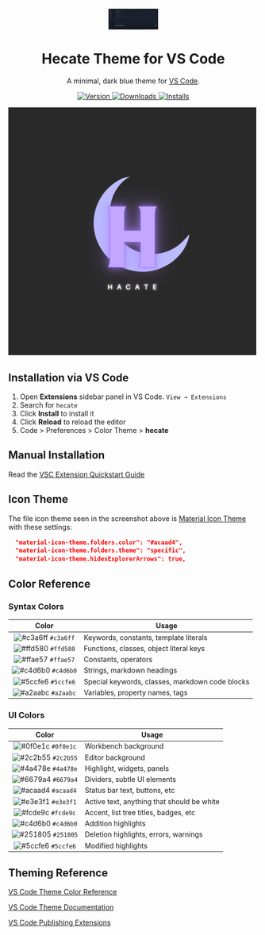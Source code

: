 <p align="center">
  <img alt="Hecate Logo" src="https://github.com/hypoalien/hecate-vscode/blob/main/images/demo.png" width="100" />
</p>
<h1 align="center">
  Hecate Theme for VS Code
</h1>
<p align="center">
  A minimal, dark blue theme for <a href="https://hecate-theme.netlify.com/">VS Code</a>.
</p>
<p align="center">
  <a href="https://marketplace.visualstudio.com/items?itemName=anudeep.Hecate-vscode">
    <img alt="Version" src="https://img.shields.io/visual-studio-marketplace/v/anudeep.hecate-vscode?color=brightgreen" />
  </a>
  <a href="https://marketplace.visualstudio.com/items?itemName=anudeep.Hecate-vscode">
    <img alt="Downloads" src="https://img.shields.io/visual-studio-marketplace/d/anudeep.hecate-vscode" />
  </a>
  <a href="https://marketplace.visualstudio.com/items?itemName=anudeep.Hecate-vscode">
    <img alt="Installs" src="https://img.shields.io/visual-studio-marketplace/i/anudeep.hecate-vscode" />
  </a>
</p>

![demo](https://github.com/hypoalien/hecate-vscode/blob/main/images/logo.png)

## Installation via VS Code

1. Open **Extensions** sidebar panel in VS Code. `View → Extensions`
2. Search for `hecate`
3. Click **Install** to install it
4. Click **Reload** to reload the editor
5. Code > Preferences > Color Theme > **hecate**

## Manual Installation

Read the [VSC Extension Quickstart Guide](https://github.com/bchiang7/hecate-vscode/blob/master/vsc-extension-quickstart.md)

## Icon Theme

The file icon theme seen in the screenshot above is [Material Icon Theme](https://marketplace.visualstudio.com/items?itemName=PKief.material-icon-theme) with these settings:

```json
  "material-icon-theme.folders.color": "#acaad4",
  "material-icon-theme.folders.theme": "specific",
  "material-icon-theme.hidesExplorerArrows": true,
```

## Color Reference

### Syntax Colors

|                               Color                                | Usage                                           |
| :----------------------------------------------------------------: | ----------------------------------------------- |
| ![#c3a6ff](https://via.placeholder.com/10/c3a6ff.png?text=+) `#c3a6ff` | Keywords, constants, template literals          |
| ![#ffd580](https://via.placeholder.com/10/ffd580.png?text=+) `#ffd580` | Functions, classes, object literal keys         |
| ![#ffae57](https://via.placeholder.com/10/ffae57.png?text=+) `#ffae57` | Constants, operators                            |
| ![#c4d6b0](https://via.placeholder.com/10/c4d6b0.png?text=+) `#c4d6b0` | Strings, markdown headings                      |
| ![#5ccfe6](https://via.placeholder.com/10/5ccfe6.png?text=+) `#5ccfe6` | Special keywords, classes, markdown code blocks |
| ![#a2aabc](https://via.placeholder.com/10/a2aabc.png?text=+) `#a2aabc` | Variables, property names, tags                 |

### UI Colors

|                               Color                                | Usage                                      |
| :----------------------------------------------------------------: | ------------------------------------------ |
| ![#0f0e1c](https://via.placeholder.com/10/0f0e1c.png?text=+) `#0f0e1c` | Workbench background                       |
| ![#2c2b55](https://via.placeholder.com/10/2c2b55.png?text=+) `#2c2b55` | Editor background                          |
| ![#4a478e](https://via.placeholder.com/10/4a478e.png?text=+) `#4a478e` | Highlight, widgets, panels                 |
| ![#6679a4](https://via.placeholder.com/10/6679a4.png?text=+) `#6679a4` | Dividers, subtle UI elements               |
| ![#acaad4](https://via.placeholder.com/10/acaad4.png?text=+) `#acaad4` | Status bar text, buttons, etc              |
| ![#e3e3f1](https://via.placeholder.com/10/e3e3f1.png?text=+) `#e3e3f1` | Active text, anything that should be white |
| ![#fcde9c](https://via.placeholder.com/10/fcde9c.png?text=+) `#fcde9c` | Accent, list tree titles, badges, etc      |
| ![#c4d6b0](https://via.placeholder.com/10/c4d6b0.png?text=+) `#c4d6b0` | Addition highlights                        |
| ![#251805](https://via.placeholder.com/10/251805.png?text=+) `#251805` | Deletion highlights, errors, warnings      |
| ![#5ccfe6](https://via.placeholder.com/10/5ccfe6.png?text=+) `#5ccfe6` | Modified highlights                        |

## Theming Reference

[VS Code Theme Color Reference](https://code.visualstudio.com/docs/getstarted/theme-color-reference)

[VS Code Theme Documentation](https://code.visualstudio.com/docs/extensions/themes-snippets-colorizers)

[VS Code Publishing Extensions](https://code.visualstudio.com/docs/extensions/publish-extension)
